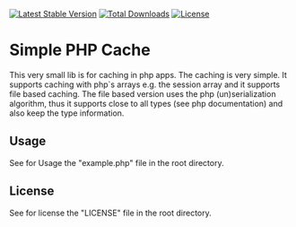 [![Latest Stable Version](https://poser.pugx.org/jtk/simple-php-cache/v/stable)](https://packagist.org/packages/jtk/simple-php-cache) [![Total Downloads](https://poser.pugx.org/jtk/simple-php-cache/downloads)](https://packagist.org/packages/jtk/simple-php-cache) [![License](https://poser.pugx.org/jtk/simple-php-cache/license)](https://packagist.org/packages/jtk/simple-php-cache)

# Simple PHP Cache

This very small lib is for caching in php apps. The caching is very simple. It supports caching with php`s arrays e.g. the session array and it supports file based caching. The file based version uses the php (un)serialization algorithm, thus it supports close to all types (see php documentation) and also keep the type information.

## Usage

See for Usage the "example.php" file in the root directory.

## License

See for license the "LICENSE" file in the root directory.
